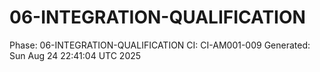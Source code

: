 # 06-INTEGRATION-QUALIFICATION
Phase: 06-INTEGRATION-QUALIFICATION
CI: CI-AM001-009
Generated: Sun Aug 24 22:41:04 UTC 2025
